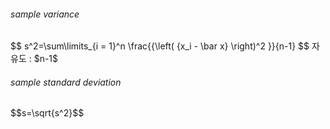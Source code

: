 <h6>sample variance</h6>
$$
s^2=\sum\limits_{i = 1}^n \frac{{\left( {x_i - \bar x} \right)^2 }}{n-1}
$$
자유도 : $n-1$
<h6>sample standard deviation</h6>
$$s=\sqrt{s^2}$$